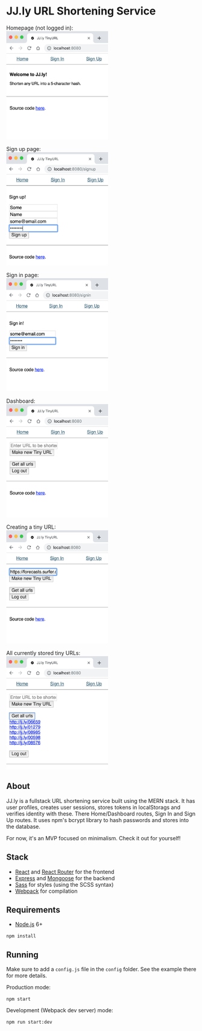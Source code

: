 # JJ.ly URL Shortening Service

Homepage (not logged in): <br />
<img src="/screenshots/homepage.png" alt="Homepage of JJ.ly" width="270px" height="287px">
<br />

Sign up page: <br />
<img src="/screenshots/sign-up-page.png" alt="Sign up page" width="270px" height="300px">
<br />

Sign in page: <br />
<img src="/screenshots/sign-in-page.png" alt="Sign in page" width="270px" height="300px">
<br />

Dashboard: <br />
<img src="/screenshots/dashboard-1.png" alt="Dashboard page" width="270px" height="300px">
<br />

Creating a tiny URL: <br />
<img src="/screenshots/dashboard-2.png" alt="Creating a tiny URL" width="270px" height="300px">
<br />

All currently stored tiny URLs: <br />
<img src="/screenshots/tiny-urls.png" alt="Displaying all currently URL" width="270px" height="300px">
<br />


## About

JJ.ly is a fullstack URL shortening service built using the MERN stack. It has user profiles, creates user sessions,
stores tokens in localStorags and verifies identity with these. There Home/Dashboard routes, Sign In and Sign Up routes.
It uses npm's bcrypt library to hash passwords and stores into the database.

For now, it's an MVP focused on minimalism. Check it out for yourself!



## Stack
- [React](https://facebook.github.io/react/) and [React Router](https://reacttraining.com/react-router/) for the frontend
- [Express](http://expressjs.com/) and [Mongoose](http://mongoosejs.com/) for the backend
- [Sass](http://sass-lang.com/) for styles (using the SCSS syntax)
- [Webpack](https://webpack.github.io/) for compilation


## Requirements

- [Node.js](https://nodejs.org/en/) 6+

```shell
npm install
```


## Running

Make sure to add a `config.js` file in the `config` folder. See the example there for more details.

Production mode:

```shell
npm start
```

Development (Webpack dev server) mode:

```shell
npm run start:dev
```
